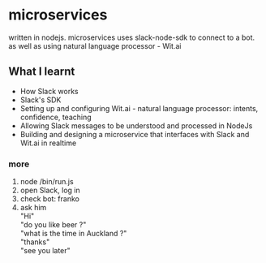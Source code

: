 # microservices
written in nodejs. microservices uses slack-node-sdk to connect to a bot.
as well as using natural language processor - Wit.ai

## What I learnt
* How Slack works
* Slack's SDK
* Setting up and configuring Wit.ai - natural language processor: intents, confidence, teaching
* Allowing Slack messages to be understood and processed in NodeJs
* Building and designing a microservice that interfaces with Slack and Wit.ai in realtime

### more
1. node /bin/run.js
2. open Slack, log in
3. check bot: franko
4. ask him  
     "Hi"  
     "do you like beer ?"  
     "what is the time in Auckland ?"  
     "thanks"  
     "see you later"  
     
